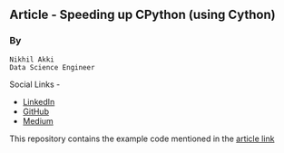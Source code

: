## Article - Speeding up CPython (using Cython)

### By
    Nikhil Akki
    Data Science Engineer

Social Links -
* [LinkedIn](https://www.linkedin.com/in/nikhilakki/)
* [GitHub](https://github.com/nikhilakki)
* [Medium](https://medium.com/@nikhilakki)

This repository contains the example code mentioned in the [article link](https://medium.com/dotstar/speed-up-python-using-cython-652dd5a27f39?postPublishedType=initial)


